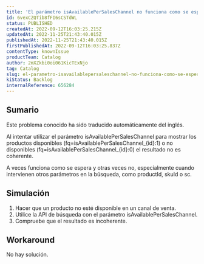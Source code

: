 ```yaml
---
title: 'El parámetro isAvailablePerSalesChannel no funciona como se espera en la API de búsqueda'
id: 6vexCZQTib8fFI6sCSTdWL
status: PUBLISHED
createdAt: 2022-09-12T16:03:25.215Z
updatedAt: 2022-11-25T21:43:40.015Z
publishedAt: 2022-11-25T21:43:40.015Z
firstPublishedAt: 2022-09-12T16:03:25.837Z
contentType: knownIssue
productTeam: Catalog
author: 2mXZkbi0oi061KicTExNjo
tag: Catalog
slug: el-parametro-isavailablepersaleschannel-no-funciona-como-se-espera-en-la-api-de-busqueda
kiStatus: Backlog
internalReference: 656284
---
```


## Sumario

<div class="alert alert-info">
  <p>Este problema conocido ha sido traducido automáticamente del inglés.</p>
</div>


Al intentar utilizar el parámetro isAvailablePerSalesChannel para mostrar los productos disponibles (fq=isAvailablePerSalesChannel_{id}:1) o no disponibles (fq=isAvailablePerSalesChannel_{id}:0) el resultado no es coherente.

A veces funciona como se espera y otras veces no, especialmente cuando intervienen otros parámetros en la búsqueda, como productId, skuId o sc.



## Simulación



1. Hacer que un producto no esté disponible en un canal de venta.
2. Utilice la API de búsqueda con el parámetro isAvailablePerSalesChannel.
3. Compruebe que el resultado es incoherente.



## Workaround


No hay solución.

